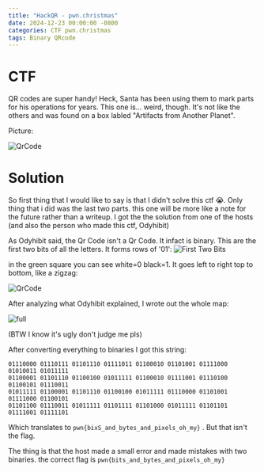 ```yaml
---
title: "HackQR - pwn.christmas"
date: 2024-12-23 00:00:00 -0800
categories: CTF pwn.christmas
tags: Binary QRcode
---
```



# CTF


QR codes are super handy! Heck, Santa has been using them to mark parts for his operations for years. This one is... weird, though. It's not like the others and was found on a box labled "Artifacts from Another Planet".

Picture:

![QrCode](https://jester-var.github.io/assets/images/Hackqr_code.png)


# Solution

So first thing that I would like to say is that I didn't solve this ctf 😭. Only thing that i did was the last two parts. this one will be more like a note for the future rather than a writeup. I got the the solution from one of the hosts (and also the person who made this ctf, Odyhibit)

As Odyhibit said, the Qr Code isn't a Qr Code. It infact is binary. This are the first two bits of all the letters. It forms rows of '01':
![First Two Bits](https://jester-var.github.io/assets/images/first_2_bits.png)


in the green square you can see white=0 black=1. It goes left to right top to bottom, like a zigzag:


![QrCode](https://jester-var.github.io/assets/images/letter_p.png)

After analyzing what Odyhibit explained, I wrote out the whole map:

![full](https://jester-var.github.io/assets/images/full.png)

(BTW I know it's ugly don't judge me pls)

After converting everything to binaries I got this string:

```binary
01110000 01110111 01101110 01111011 01100010 01101001 01111000 01010011 01011111
01100001 01101110 01100100 01011111 01100010 01111001 01110100 01100101 01110011
01011111 01100001 01101110 01100100 01011111 01110000 01101001 01111000 01100101 
01101100 01110011 01011111 01101111 01101000 01011111 01101101 01111001 01111101
```


Which translates to `pwn{bixS_and_bytes_and_pixels_oh_my}` . But that isn't the flag.

The thing is that the host made a small error and made mistakes with two binaries. the correct flag is `pwn{bits_and_bytes_and_pixels_oh_my}`
